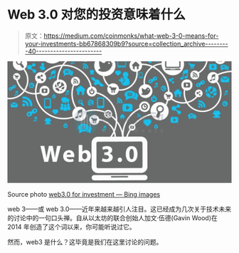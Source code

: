 # Web 3.0 对您的投资意味着什么

> 原文：<https://medium.com/coinmonks/what-web-3-0-means-for-your-investments-bb67868309b9?source=collection_archive---------40----------------------->

![](img/103fd1ac694bdd4995c7b0c4f649b74a.png)

Source photo [web3.0 for investment — Bing images](https://www.bing.com/images/search?view=detailV2&ccid=suaMfw7E&id=F83E2FD1D304EC304A4EE1F42889CD385DCE69B9&thid=OIP.suaMfw7EdyEUx8ddBxuHngHaEB&mediaurl=https%3a%2f%2fth.bing.com%2fth%2fid%2fR.b2e68c7f0ec4772114c7c75d071b879e%3frik%3duWnOXTjNiSj04Q%26riu%3dhttp%253a%252f%252fipfs-file.oss-cn-shenzhen.aliyuncs.com%252f0%252f2020-02%252f27173942862-e08d9e36-009c-40c6-976f-7914fe2f9c1a.jpg%26ehk%3dJWJbRELK18DEVuh%252fX%252brLpkfiuPstLjPKm%252fxpJga%252b51I%253d%26risl%3d%26pid%3dImgRaw%26r%3d0%26sres%3d1%26sresct%3d1%26srh%3d705%26srw%3d1300&exph=411&expw=758&q=web3.0+for+investment&simid=608024102117080444&FORM=IRPRST&ck=302BFE4F42FAE59C2E013CDFFE8E5F7B&selectedIndex=1&ajaxhist=0&ajaxserp=0)

web 3——或 web 3.0——近年来越来越引人注目。这已经成为几次关于技术未来的讨论中的一句口头禅。自从以太坊的联合创始人加文·伍德(Gavin Wood)在 2014 年创造了这个词以来，你可能听说过它。

然而，web3 是什么？这毕竟是我们在这里讨论的问题。